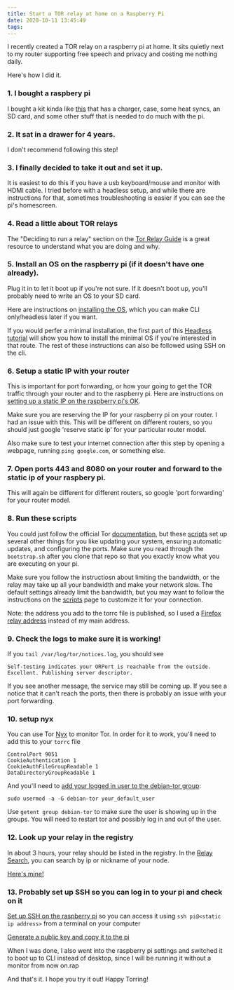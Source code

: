 ```yaml
---
title: Start a TOR relay at home on a Raspberry Pi
date: 2020-10-11 13:45:49
tags:
---
```


I recently created a TOR relay on a raspberry pi at home. It sits quietly next to my router supporting free speech and privacy and costing me nothing daily.

Here's how I did it.

### 1. I bought a raspbery pi

I bought a kit kinda like [this](https://www.adafruit.com/product/3058) that has a charger, case, some heat syncs, an SD card, and some other stuff that is needed to do much with the pi.

### 2. It sat in a drawer for 4 years. 

I don't recommend following this step!

### 3. I finally decided to take it out and set it up.

It is easiest to do this if you have a usb keyboard/mouse and monitor with HDMI cable. I tried before with a headless setup, and while there are instructions for that, sometimes troubleshooting is easier if you can see the pi's homescreen.

### 4. Read a little about TOR relays

The "Deciding to run a relay" section on the [Tor Relay Guide](https://trac.torproject.org/projects/tor/wiki/TorRelayGuide) is a great resource to understand what you are doing and why.
 
### 5. Install an OS on the raspberry pi (if it doesn't have one already).

Plug it in to let it boot up if you're not sure. If it doesn't boot up, you'll probably need to write an OS to your SD card.

Here are instructions on [installing the OS](https://www.raspberrypi.org/downloads/), which you can make CLI only/headless later if you want.

If you would perfer a minimal installation, the first part of this [Headless tutorial](https://3os.org/raspberryPi/TOR-Pi/) will show you how to install the minimal OS if you're interested in that route. The rest of these instructions can also be followed using SSH on the cli.

### 6. Setup a static IP with your router

This is important for port forwarding, or how your going to get the TOR traffic through your router and to the raspberry pi. Here are instructions on [setting up a static IP on the raspberry pi's OK](https://pimylifeup.com/raspberry-pi-static-ip-address/).

Make sure you are reserving the IP for your raspberry pi on your router. I had an issue with this.  This will be different on different routers, so you should just google 'reserve static ip' for your particular router model.

Also make sure to test your internet connection after this step by opening a webpage, running `ping google.com`, or something else.

### 7. Open ports 443 and 8080 on your router and forward to the static ip of your raspbery pi.

This will again be different for different routers, so google 'port forwarding' for your router model.

### 8. Run these scripts

You could just follow the official Tor [documentation](https://trac.torproject.org/projects/tor/wiki/TorRelayGuide#Parttwo:technicalsetup), but these [scripts](https://www.linux.com/news/turn-your-raspberry-pi-tor-relay-node/) set up several other things for you like updating your system, ensuring automatic updates, and configuring the ports. Make sure you read through the `bootstrap.sh` after you clone that repo so that you exactly know what you are executing on your pi.

Make sure you follow the instructiosn about limiting the bandwidth, or the relay may take up all your bandwidth and make your network slow. The default settings already limit the bandwidth, but you may want to follow the instructions on the [scripts](https://www.linux.com/news/turn-your-raspberry-pi-tor-relay-node/) page to customize it for your connection.

Note: the address you add to the torrc file is published, so I used a [Firefox relay address](https://relay.firefox.com/accounts/profile/) instead of my main address.

### 9. Check the logs to make sure it is working!

If you `tail /var/log/tor/notices.log`, you should see

`Self-testing indicates your ORPort is reachable from the outside. Excellent. Publishing server descriptor.`

If you see another message, the service may still be coming up. If you see a notice that it can't reach the ports, then there is probably an issue with your port forwarding.

### 10. setup nyx

You can use Tor [Nyx](https://nyx.torproject.org/) to monitor Tor. In order for it to work, you'll need to add this to your `torrc` file

```
ControlPort 9051
CookieAuthentication 1
CookieAuthFileGroupReadable 1
DataDirectoryGroupReadable 1
```

And you'll need to [add your logged in user to the debian-tor group](https://tor.stackexchange.com/questions/21109/debian-tor-vs-user):

```
sudo usermod -a -G debian-tor your_default_user
```

Use `getent group debian-tor` to make sure the user is showing up in the groups. You will need to restart tor and possibly log in and out of the user.

### 12. Look up your relay in the registry

In about 3 hours, your relay should be listed in the registry. In the [Relay Search](https://metrics.torproject.org/rs.html), you can search by ip or nickname of your node.

[Here's mine!](https://metrics.torproject.org/rs.html#details/7DADCE22CFB595E235C55F9F285CFE440802BE65)

### 13. Probably set up SSH so you can log in to your pi and check on it

[Set up SSH on the raspberry pi](https://www.raspberrypi.org/documentation/remote-access/ssh/) so you can access it using `ssh pi@<static ip address>` from a terminal on your computer

[Generate a public key and copy it to the pi](https://3os.org/linux/SSH_Service_Security/#ssh_service_security)

When I was done, I also went into the raspberry pi settings and switched it to boot up to CLI instead of desktop, since I will be running it without a monitor from now on.rap

And that's it. I hope you try it out! Happy Torring!